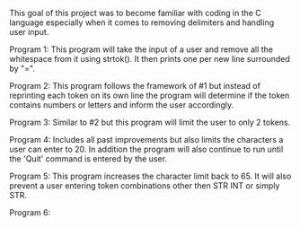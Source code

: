 This goal of this project was to become familiar with coding in the C language especially when it comes to removing delimiters and handling user input.


Program 1: This program will take the input of a user and remove all the whitespace from it using strtok(). It then prints one per new line surrounded by "=".

Program 2: This program follows the framework of #1 but instead of reprinting each token on its own line the program will determine if the token contains numbers or letters and inform the user accordingly.

Program 3: Similar to #2 but this program will limit the user to only 2 tokens.

Program 4: Includes all past improvements but also limits the characters a user can enter to 20. In addition the program will also continue to run until the 'Quit' command is entered by the user.

Program 5: This program increases the character limit back to 65. It will also prevent a user entering token combinations other then STR INT or simply STR.

Program 6: